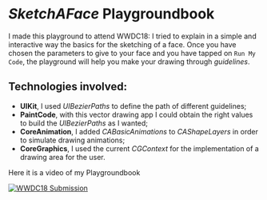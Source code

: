 # *SketchAFace* Playgroundbook

I made this playground to attend WWDC18: I tried to explain in a simple and interactive way the basics for the sketching of a face.
Once you have chosen the parameters to give to your face and you have tapped on `Run My Code`,
the playground will help you make your drawing through *guidelines*.

## Technologies involved:

* **UIKit**, I used *UIBezierPaths* to define the path of different guidelines;
* **PaintCode**, with this vector drawing app I could obtain the right values to build the *UIBezierPaths* as I wanted;
* **CoreAnimation**, I added *CABasicAnimations* to *CAShapeLayers* in order to simulate drawing animations;
* **CoreGraphics**, I used the current *CGContext* for the implementation of a drawing area for the user.


Here it is a video of my Playgroundbook

[![WWDC18 Submission](https://img.youtube.com/vi/X_SGP63TJTQ/0.jpg)](https://www.youtube.com/watch?v=X_SGP63TJTQ)
